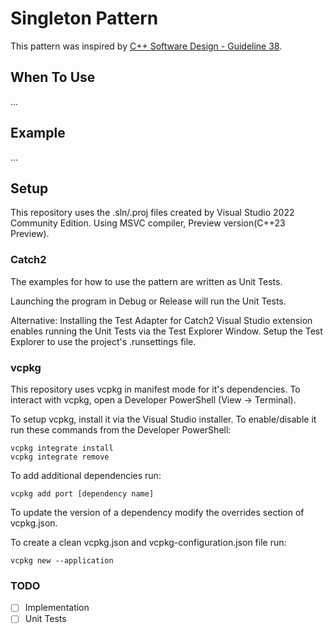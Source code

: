 # Singleton Pattern

This pattern was inspired by [C++ Software Design - Guideline 38](https://www.oreilly.com/library/view/c-software-design/9781098113155/).

## When To Use

...

## Example

...

## Setup

This repository uses the .sln/.proj files created by Visual Studio 2022 Community Edition.
Using MSVC compiler, Preview version(C++23 Preview). 

### Catch2
The examples for how to use the pattern are written as Unit Tests.

Launching the program in Debug or Release will run the Unit Tests.

Alternative:
Installing the Test Adapter for Catch2 Visual Studio extension enables running the Unit Tests via the Test Explorer Window. Setup the Test Explorer to use the project's .runsettings file.

### vcpkg
This repository uses vcpkg in manifest mode for it's dependencies. To interact with vcpkg, open a Developer PowerShell (View -> Terminal).

To setup vcpkg, install it via the Visual Studio installer. To enable/disable it run these commands from the Developer PowerShell:
```
vcpkg integrate install
vcpkg integrate remove
```

To add additional dependencies run:
```
vcpkg add port [dependency name]
```

To update the version of a dependency modify the overrides section of vcpkg.json. 

To create a clean vcpkg.json and vcpkg-configuration.json file run:
```
vcpkg new --application
```

### TODO
- [ ] Implementation
- [ ] Unit Tests
